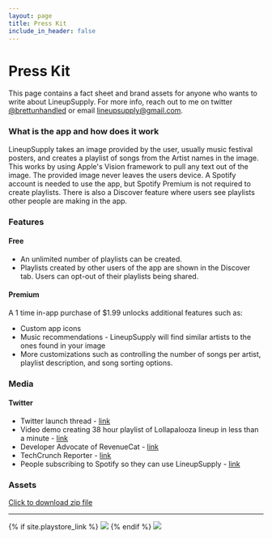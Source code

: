 ```yaml
---
layout: page
title: Press Kit
include_in_header: false
---
```


# Press Kit
This page contains a fact sheet and brand assets for anyone who wants to write about LineupSupply. For more info, reach out to me on twitter [@brettunhandled](https://twitter.com/brettunhandled) or email [lineupsupply@gmail.com](mailto:lineupsupply@gmail.com).

### What is the app and how does it work
LineupSupply takes an image provided by the user, usually music festival posters, and creates a playlist of songs from the Artist names in the image. This works by using Apple's Vision framework to pull any text out of the image. The provided image never leaves the users device. A Spotify account is needed to use the app, but Spotify Premium is not required to create playlists. There is also a Discover feature where users see playlists other people are making in the app.

### Features

#### Free
- An unlimited number of playlists can be created.
- Playlists created by other users of the app are shown in the Discover tab. Users can opt-out of their playlists being shared.

#### Premium
A 1 time in-app purchase of $1.99 unlocks additional features such as:
- Custom app icons
- Music recommendations - LineupSupply will find similar artists to the ones found in your image
- More customizations such as controlling the number of songs per artist, playlist description, and song sorting options.

### Media

#### Twitter

- Twitter launch thread - [link](https://twitter.com/brettunhandled/status/1564268636948180993?s=20&t=B4tWfMDa0PIZjXivs0WTdQ)
- Video demo creating 38 hour playlist of Lollapalooza lineup in less than a minute - [link](https://twitter.com/brettunhandled/status/1564268674034257920?s=20&t=B4tWfMDa0PIZjXivs0WTdQ)
- Developer Advocate of RevenueCat - [link](https://twitter.com/drbarnard/status/1564396151234863107?s=20&t=B4tWfMDa0PIZjXivs0WTdQ)
- TechCrunch Reporter - [link](https://twitter.com/ron_miller/status/1564582807820812292?s=20&t=B4tWfMDa0PIZjXivs0WTdQ)
- People subscribing to Spotify so they can use LineupSupply - [link](https://twitter.com/brettunhandled/status/1564627288708513793?s=20&t=B4tWfMDa0PIZjXivs0WTdQ)

### Assets

[Click to download zip file](https://www.lineup.supply/assets/press.zip)

________

<div class="downloadButtonsContainer">
    {% if site.playstore_link %}
        <a class="playStoreLink" href="{{site.playstore_link}}"><img class="playStore" src="assets/playstore.png"></a>
    {% endif %}
    <a class="appStoreLink" href="{{site.appstore_link}}"><img class="appStore" src="assets/appstore.png"></a>
</div>